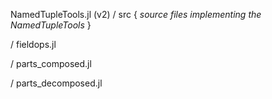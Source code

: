 NamedTupleTools.jl (v2) / src  { *source files implementing the NamedTupleTools* }

/ fieldops.jl



/ parts_composed.jl


/ parts_decomposed.jl
